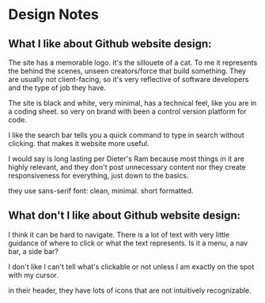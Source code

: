 # Design Notes

## What I like about Github website design:

The site has a memorable logo. it's the sillouete of a cat. To me it represents the behind the scenes, unseen creators/force that build something. They are usually not client-facing, so it's very reflective of software developers and the type of job they have.

The site is black and white, very minimal, has a technical feel, like you are in a coding sheet. so very on brand with been a control version platform for code.

I like the search bar tells you a quick command to type in search without clicking. that makes it website more useful.

I would say is long lasting per Dieter's Ram because most things in it are highly relevant, and they don't post unnecessary content nor they create responsiveness for everything, just down to the basics.

they use sans-serif font: clean, minimal. short formatted.

## What don't I like about Github website design:

I think it can be hard to navigate. There is a lot of text with very little guidance of where to click or what the text represents. Is it a menu, a nav bar, a side bar?

I don't like I can't tell what's clickable or not unless I am exactly on the spot with my cursor.

in their header, they have lots of icons that are not intuitively recognizable.
